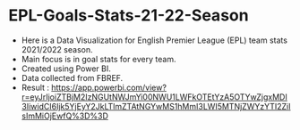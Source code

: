 # EPL-Goals-Stats-21-22-Season
- Here is a Data Visualization for English Premier League (EPL) team stats 2021/2022 season.
- Main focus is in goal stats for every team.
- Created using Power BI.
- Data collected from FBREF.
- Result : https://app.powerbi.com/view?r=eyJrIjoiZTBjM2IzNGUtNWJmYi00NWU1LWFkOTEtYzA5OTYwZjgxMDI3IiwidCI6Ijk5YjEyY2JkLTlmZTAtNGYwMS1hMmI3LWI5MTNjZWYzYTI2ZiIsImMiOjEwfQ%3D%3D
